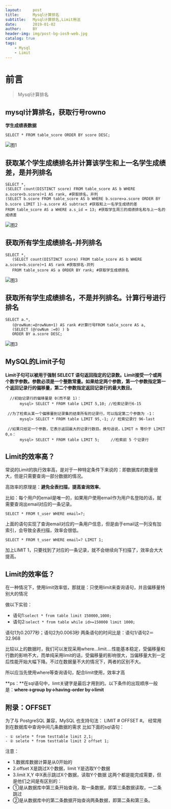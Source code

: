 ```yaml
---
layout:     post
title:      Mysql计算排名
subtitle:   Mysql计算排名,Limit用法
date:       2019-01-02
author:     BY
header-img: img/post-bg-ios9-web.jpg
catalog: true
tags:
    - Mysql
    - Limit
---
```

# 前言

>Mysql计算排名

## mysql计算排名，获取行号rowno
   
**学生成绩表数据**

```SELECT * FROM table_score ORDER BY score DESC;```

![图1](/img/mysql/mysql-01.png)

## 获取某个学生成绩排名并计算该学生和上一名学生成绩差，是并列排名

```
SELECT *,
(SELECT count(DISTINCT score) FROM table_score AS b WHERE a.score<b.score)+1 AS rank, #获取排名，并列
(SELECT b.score FROM table_score AS b WHERE b.score>a.score ORDER BY b.score LIMIT 1)-a.score AS subtract #获取和上一名学生成绩的差 
FROM table_score AS a WHERE a.s_id = 13; #获取学生周三的成绩排名和与上一名的成绩差
```
    
![图2](/img/mysql/mysql-02.png)

## 获取所有学生成绩排名-并列排名
    
```
SELECT *,
   (SELECT count(DISTINCT score) FROM table_score AS b WHERE a.score<b.score)+1 AS rank #获取排名-并列
   FROM table_score AS a ORDER BY rank; #获取学生成绩排名
```

![图3](/img/mysql/mysql-03.png)

## 获取所有学生成绩排名，不是并列排名。计算行号进行排名

```
SELECT a.*,
   (@rowNum:=@rowNum+1) AS rank #计算行号FROM table_score AS a,
   (SELECT (@rowNum :=0) ) b
   ORDER BY a.score DESC;
```

![图3](/img/mysql/mysql-04.png)

## MySQL的Limit子句
   
   **Limit子句可以被用于强制 SELECT 语句返回指定的记录数。Limit接受一个或两个数字参数。参数必须是一个整数常量。如果给定两个参数，第一个参数指定第一个返回记录行的偏移量，第二个参数指定返回记录行的最大数目。**
   ```
     //初始记录行的偏移量是 0(而不是 1)：
　　   mysql> SELECT * FROM table LIMIT 5,10; //检索记录行6-15

    //为了检索从某一个偏移量到记录集的结束所有的记录行，可以指定第二个参数为 -1：
　　   mysql> SELECT * FROM table LIMIT 95,-1; // 检索记录行 96-last

    //如果只给定一个参数，它表示返回最大的记录行数目。换句话说，LIMIT n 等价于 LIMIT 0,n：
　　   mysql> SELECT * FROM table LIMIT 5;     //检索前 5 个记录行
   ```
   
## Limit的效率高？
常说的Limit的执行效率高，是对于一种特定条件下来说的：即数据库的数量很大，但是只需要查询一部分数据的情况。

高效率的原理是：**避免全表扫描，提高查询效率**。

比如：每个用户的email是唯一的，如果用户使用email作为用户名登陆的话，就需要查询出email对应的一条记录。

```SELECT * FROM t_user WHERE email=?;```

上面的语句实现了查询email对应的一条用户信息，但是由于email这一列没有加索引，会导致全表扫描，效率会很低。

```SELECT * FROM t_user WHERE email=? LIMIT 1;```

  加上LIMIT 1，只要找到了对应的一条记录，就不会继续向下扫描了，效率会大大提高。

    
   
## Limit的效率低？
   
在一种情况下，使用limit效率低，那就是：只使用limit来查询语句，并且偏移量特别大的情况
   
做以下实验：
- 语句1:```select * from table limit 150000,1000;```
- 语句2:```select * from table while id>=150000 limit 1000;```
       
语句1为0.2077秒；语句2为0.0063秒
两条语句的时间比是：语句1/语句2＝32.968
     
比较以上的数据时，我们可以发现采用where...limit....性能基本稳定，受偏移量和行数的影响不大，而单纯采用limit的话，受偏移量的影响很大，当偏移量大到一定后性能开始大幅下降。不过在数据量不大的情况下，两者的区别不大。
   
所以应当先使用where等查询语句，配合limit使用，效率才高
   
**ps：**在sql语句中，limt关键字是最后才用到的。以下条件的出现顺序一般是：**where->group by->having-order by->limit**
   
   
## 附录：OFFSET
   
为了与 PostgreSQL 兼容，MySQL 也支持句法： LIMIT # OFFSET #。
经常用到在数据库中查询中间几条数据的需求
比如下面的sql语句：

```
- ① selete * from testtable limit 2,1;
- ② selete * from testtable limit 2 offset 1;
```
注意：
- 1.数据库数据计算是从0开始的
- 2.offset X是跳过X个数据，limit Y是选取Y个数据
- 3.limit  X,Y  中X表示跳过X个数据，读取Y个数据
这两个都是能完成需要，但是他们之间是有区别的：
- ①是从数据库中第三条开始查询，取一条数据，即第三条数据读取，一二条跳过
- ②是从数据库中的第二条数据开始查询两条数据，即第二条和第三条。